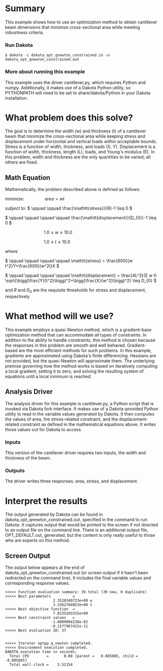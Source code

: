# Summary

This example shows how to use an optimization method to obtain
cantilever beam dimensions that minimize cross-sectional area while
meeting robustness criteria.
 
### Run Dakota
    $ dakota -i dakota_opt_qnewton_constrained.in -o dakota_opt_qnewton_constrained.out
 
### More about running this example
This example uses the driver cantilever.py, which requires Python and
numpy.  Additionally, it makes use of a Dakota Python utility, so
PYTHONPATH will need to be set to share/dakota/Python in your Dakota installation.
 
# What problem does this solve?
The goal is to determine the width (w) and thickness (t) of a
cantilever beam that minimize the cross-sectional area while keeping
stress and displacement under horizontal and vertical loads within
acceptable bounds.  Stress is a function of width, thickness, and
loads (X, Y).  Displacement is a function of width, thickness, length
(L), loads, and Young's modulus (E).  In this problem, width and
thickness are the only quantities to be varied; all others are fixed.
 
## Math Equation
Mathematically, the problem described above is defined as follows:

_minimize:_ $` \qquad \qquad area = w t `$

_subject to:_ $` \qquad \qquad \frac{\mathtt{stress}}{R}-1 \leq 0 `$

$` \qquad \qquad \qquad \qquad \frac{\mathtt{displacement}}{D_{0}}-1 \leq 0 `$

$` \qquad \qquad \qquad \qquad 1.0 \leq w \leq 10.0 `$

$` \qquad \qquad \qquad \qquad 1.0 \leq t \leq 10.0 `$

where

$` \qquad \qquad \qquad \qquad \mathtt{stress} = \frac{600}{w t^2}Y+\frac{600}{w^2t}X `$

$` \qquad \qquad \qquad \qquad \mathtt{displacement} = \frac{4L^3}{E w t}
  \sqrt{\bigg(\frac{Y}{t^2}\bigg)^2+\bigg(\frac{X}{w^2}\bigg)^2}
  \leq D_{0} `$

and $`R`$ and $`D_{0}`$ are the requisite thresholds for stress and 
displacement, respectively

# What method will we use?
This example employs a quasi-Newton method, which is a gradient-base
optimization method that can accommodate all types of constraints.  In
addition to the ability to handle constraints, this method is chosen
because the responses in this problem are smooth and well behaved.
Gradient-based are the most efficient methods for such problems.
In this example, gradients are approximated using Dakota's finite
differencing.  Hessians are not provided, but the quasi-Newton will
approximate them.  The underlying premise governing how the method
works is based on iteratively computing a local gradient, setting it
to zero, and solving the resulting system of equations until a local
minimum is reached.
 
## Analysis Driver
The analysis driver for this example is cantilever.py, a Python script
that is invoked via Dakota fork interface.  It makes use of a
Dakota-provided Python utility to read in the variable values
generated by Dakota.  It then computes the values of area, the
stress-related constraint, and the displacement-related constraint as
defined in the mathematical equations above.  It writes those values
out for Dakota to access.

### Inputs

This version of the cantilever driver requires two inputs, the
width and thickness of the beam.

### Outputs

The driver writes three responses: area, stress, and displacement.

# Interpret the results

The output generated by Dakota can be found in
dakota\_opt\_qnewton\_constrained.out, specified in the command to run
Dakota.  It captures output that would be printed to the screen if not
directed to an output file on the command line.  There is an
additional output file, OPT\_DEFAULT.out, generated, but the content is
only really useful to those who are experts on this method.


## Screen Output
The output below appears at the end of
dakota\_opt\_qnewton\_constrained.out (or screen output if it hasn't been
redirected on the command line).  It includes the final variable
values and corresponding response values.
```
<<<<< Function evaluation summary: 39 total (39 new, 0 duplicate)
<<<<< Best parameters          =
                      2.3520340723e+00 w
                      3.3262784853e+00 t
<<<<< Best objective function  =
                      7.8235203315e+00
<<<<< Best constraint values   =
                     -1.6009004238e-02
                     -9.1577967432e-11
<<<<< Best evaluation ID: 37


<<<<< Iterator optpp_q_newton completed.
<<<<< Environment execution completed.
DAKOTA execution time in seconds:
  Total CPU        =       0.08 [parent =   0.085885, child =  -0.005885]
  Total wall clock =    3.51154
```
